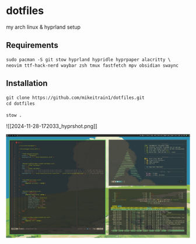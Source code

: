 # dotfiles
my arch linux & hyprland setup 



## Requirements

```
sudo pacman -S git stow hyprland hypridle hyprpaper alacritty \
neovim ttf-hack-nerd waybar zsh tmux fastfetch mpv obsidian swaync 

```


## Installation

```
git clone https://github.com/mikeitrain1/dotfiles.git
cd dotfiles

stow .
```

![[2024-11-28-172033_hyprshot.png]]

![screenshot](/hypr.png) 
